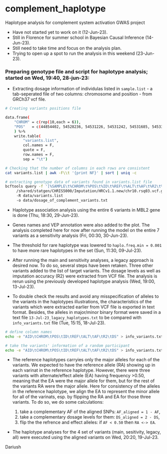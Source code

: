 # complement_haplotype
Haplotype analysis for complement system activation GWAS project

- Have not started yet to work on it (12-Jun-23).
- Still in Florence for summer school in Bayesian Causal Inference (14-Jun-23).
- Still need to take time and focus on the analysis plan.
- Trying to open up a spot to run the analysis in this weekend (23-Jun-23).

### Preparing genotype file and script for haplotype analysis; started on Wed, 19:40, 28-jun-23:

- Extracting dosage information of individulas listed in `sample.list` - a tab-seperated file of two columns: chromosome and position - from GRCh37 vcf file. 

```bash
# Creating variants positions file

data.frame(
    "CHROM" = c(rep(10,each = 6)),
    "POS"   = c(44854402, 54528236, 54531226, 54531242, 54531685, 54533360, 54540783)
    ) %>%
    write.table(
        "variants.list", 
        col.names = F, 
        quote = F, 
        row.names = F, 
        sep = "\t")

# Checking that the number of columns in each rows are consistent
cat variants.list | awk -F\\t '{print NF}' | sort | uniq -c

# extracting genotype data of variants found in variants.list file
bcftools query -f '[%SAMPLE\t%CHROM\t%POS\t%ID\t%REF\t%ALT\t%AF\t%R2\t%DS\n]'
	 /shared/statgen/CHRIS5000/Imputation/HRCv1.1.new/chr10.rsq03.vcf.gz 
	 -R data/variants.list 
	 -o data/dosage_of_complement_variants.txt
```

- Haplotype association analysis using the entire 6 variants in MBL2 gene is done (Thu, 18:30, 29-Jun-23).

- Genes names and VEP annotation were also added to the plot. The analysis completed here for now after running the model on the entire 7 variants as a sensitivity analysis (Fri, 00:30, 30-Jun-23).

- The threshold for rare haplotype was lowered to `haplo.freq.min = 0.001` to have more rare haplotypes in the set (Sun, 11:30, 09-Jul-23).

- After running the main and sensitivity analyses, a legacy approach is desired now. To do so, several steps have been retaken. Three other variants added to the list of target variants. The dosage levels as well as imputation accuracy (R2) were extracted from VCF file. The analysis is rerun using the previously developed haplotype analysis (Wed, 19:00, 13-Jul-23).

- To double check the results and avoid any misspecification of alleles to the variants in the haplotypes illustrations, the characteristics of the variants which were extracted earlier from VCF file is exported in text format. Besides, the alleles in major/minor binary format were saved in a text file `13-Jul-23_lagacy_haplotypes.txt` to be compared with  `info_variants.txt` file (Tue, 15:15, 18-Jul-23).

```bash
# define column names
echo -e "AID\tCHROM\tPOS\tID\tREF\tALT\tAF\tR2\tDS" > info_variants.txt

# take the variants' information of a random participant
echo -e "AID\tCHROM\tPOS\tID\tREF\tALT\tAF\tR2\tDS" > info_variants.txt
```
- The reference haplotypes carryies only the major alleles for each of the variants. We expected to have the reference allele (RA) showing up in each varinat in the reference haplotype. However, there were three variants with alternate/effect allele (EA) having frequency >0.50, meaning that the EA were the major allele for them, but for the rest of the variants RA were the major allele. Here for consistency of the alleles in the reference haplotype, we align the EA to represent the minor allele for all of the varinats, esp. by flipping the RA and EA for those three variants. To do so, we do some calculations:
    1. take a complementary AF of the aligned SNPs: `AF_aligned = 1 - AF`,
    2. take a complementary dosage levels for them: `DS_aligned = 2 - DS`, 
    3. flip the the refrence and effect alleles: if `AF < 0.50` then `RA <-> EA`.

- The haplotype analyses for the 4 set of variants (main, sesitivity, legacy, all) were executed using the aligned variants on Wed, 20:20, 19-Jul-23.

Dariush